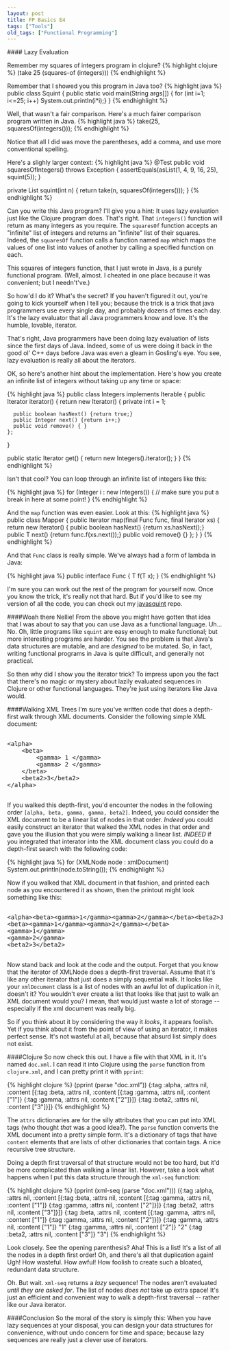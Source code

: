 ```yaml
---
layout: post
title: FP Basics E4
tags: ["Tools"]
old_tags: ["Functional Programming"]
---
```

<meta http-equiv="refresh" content="3; url=http://blog.8thlight.com/uncle-bob/2013/01/29/FPBE4-Lazy-Evaluation.html" />
#### Lazy Evaluation

Remember my squares of integers program in clojure?
{% highlight  clojure %}
(take 25 (squares-of (integers)))
{% endhighlight %}
	
Remember that I showed you this program in Java too?
{% highlight java %}
public class Squint {
  public  static  void  main(String  args[])  {
    for  (int  i=1;  i<=25;  i++)
      System.out.println(i*i);}
}
{% endhighlight %}

Well, that wasn't a fair comparison.  Here's a much fairer comparison program written in Java.
{% highlight java %}
take(25, squaresOf(integers()));
{% endhighlight %}
	
Notice that all I did was move the parentheses, add a comma, and use more conventional spelling.  

Here's a slighly larger context:
{% highlight java %}
@Test
public void squaresOfIntegers() throws Exception {
  assertEquals(asList(1, 4, 9, 16, 25), squint(5));
}
 
private List<Integer> squint(int n) {
  return take(n, squaresOf(integers()));
}
{% endhighlight %}	

Can you write this Java program?  I'll give you a hint: It uses lazy evaluation just like the Clojure program does.  That's right.  That `integers()` function will return as many integers as you require.  The `squaresOf` function accepts an "infinite" list of integers and returns an "infinite" list of their squares.  Indeed, the `squaresOf` function calls a function named `map` which maps the values of one list into values of another by calling a specified function on each.  

This squares of integers function, that I just wrote in Java, is a purely functional program.  (Well, almost.  I cheated in one place because it was convenient; but I needn't've.)

So how'd I do it?   What's the secret?  If you haven't figured it out, you're going to kick yourself when I tell you; because the trick is a trick that java programmers use every single day, and probably dozens of times each day.  It's the lazy evaluator that all Java programmers know and love.  It's the humble, lovable, iterator.

That's right, Java programmers have been doing lazy evaluation of lists since the first days of Java.  Indeed, some of us were doing it back in the good ol' C++ days before Java was even a gleam in Gosling's eye.  You see, lazy evaluation is really all about the iterators.

OK, so here's another hint about the implementation.  Here's how you create an infinite list of integers without taking up any time or space:

{% highlight java %}
public class Integers implements Iterable<Integer> {
  public Iterator<Integer> iterator() {
    return new Iterator<Integer>() {
      private int i = 1;

      public boolean hasNext() {return true;}
      public Integer next() {return i++;}
      public void remove() { }
    };
  }

  public static Iterator<Integer> get() {
    return new Integers().iterator();
  }
}
{% endhighlight %}	

Isn't that cool?  You can loop through an infinite list of integers like this:

{% highlight java %}
for (Integer i : new Integers()) {
	// make sure you put a break in here at some point!
}
{% endhighlight %}

And the `map` function was even easier.  Look at this:
{% highlight java %}
public class Mapper<T> {
  public Iterator<T> map(final Func<T> func, final Iterator<T> xs) {
    return new Iterator<T>() {
      public boolean hasNext() {return xs.hasNext();}
      public T next() {return func.f(xs.next());}
      public void remove() {}
    };
  }
}
{% endhighlight %}

And that `Func` class is really simple.  We've always had a form of lambda in Java:

{% highlight java %}
public interface Func<T> {
  T f(T x);
}
{% endhighlight %}

I'm sure you can work out the rest of the program for yourself now.  Once you know the trick, it's really not that hard.  But if you'd like to see my version of all the code, you can check out my [javasquint](https://github.com/unclebob/javasquint/tree/master/src/squint) repo.

####Woah there Nellie!
From the above you might have gotten that idea that I was about to say that you can use Java as a functional language.  Uh... No.  Oh, little programs like `squint` are easy enough to make functional; but more interesting programs are harder.  You see the problem is that Java's data structures are mutable, and are _designed_ to be mutated.  So, in fact, writing functional programs in Java is quite difficult, and generally not practical.

So then why did I show you the iterator trick?  To impress upon you the fact that there's no magic or mystery about lazily evaluated sequences in Clojure or other functional languages.  They're just using iterators like Java would.  

####Walking XML Trees
I'm sure you've written code that does a depth-first walk through XML documents.  Consider the following simple XML document:
<pre>
	
&lt;alpha>
	&lt;beta>
		&lt;gamma> 1 &lt;/gamma>
		&lt;gamma> 2 &lt;/gamma>
	&lt;/beta>
	&lt;beta2>3&lt;/beta2>
&lt;/alpha>

</pre>

If you walked this depth-first, you'd encounter the nodes in the following order `[alpha, beta, gamma, gamma, beta2]`.  Indeed, you could consider the XML document to be a linear list of nodes in that order.  _Indeed_ you could easily construct an iterator that walked the XML nodes in that order and gave you the illusion that you were simply walking a linear list.  _INDEED_ if you integrated that interator into the XML document class you could do a depth-first search with the following code:

{% highlight java %}
for (XMLNode node : xmlDocument) 
  System.out.println(node.toString());
{% endhighlight %}

Now if you walked that XML document in that fashion, and printed each node as you encountered it as shown, then the printout might look something like this:
<pre>
	
&lt;alpha>&lt;beta>&lt;gamma>1&lt;/gamma>&lt;gamma>2&lt;/gamma>&lt;/beta>&lt;beta2>3&lt;/beta2>&lt;/alpha>
&lt;beta>&lt;gamma>1&lt;/gamma>&lt;gamma>2&lt;/gamma>&lt;/beta>
&lt;gamma>1&lt;/gamma>
&lt;gamma>2&lt;/gamma>
&lt;beta2>3&lt;/beta2>

</pre>

Now stand back and look at the code and the output.  Forget that you know that the iterator of XMLNode does a depth-first traversal.  Assume that it's like any other iterator that just does a simply sequential walk.  It looks like your `xmlDocument` class is a list of nodes with an awful lot of duplication in it, doesn't it?  You wouldn't ever create a list that looks like that just to walk an XML document would you?  I mean, that would just waste a lot of storage -- especially if the xml document was really big.  

So if you think about it by considering the way it _looks_, it appears foolish.  Yet if you think about it from the point of view of using an iterator, it makes perfect sense.  It's not wasteful at all, because that absurd list simply does not exist.  

####Clojure
So now check this out.  I have a file with that XML in it.  It's named `doc.xml`.  I can read it into Clojure using the `parse` function from `clojure.xml`, and I can pretty print it with `pprint`:

{% highlight clojure %}
(pprint (parse "doc.xml"))
{:tag :alpha,
 :attrs nil,
 :content
 [{:tag :beta,
   :attrs nil,
   :content
   [{:tag :gamma, :attrs nil, :content ["1"]}
    {:tag :gamma, :attrs nil, :content ["2"]}]}
  {:tag :beta2, :attrs nil, :content ["3"]}]}
{% endhighlight %}

The `attrs` dictionaries are for the silly attributes that you can put into XML tags (who thought _that_ was a good idea?).  The `parse` function converts the XML document into a pretty simple form.  It's a dictionary of tags that have `content` elements that are lists of other dictionaries that contain tags.  A nice recursive tree structure.

Doing a depth first traversal of that structure would not be too hard, but it'd be more complicated than walking a linear list.  However, take a look what happens when I put this data structure through the `xml-seq` function:

{% highlight clojure %}
(pprint (xml-seq (parse "doc.xml")))
({:tag :alpha,
  :attrs nil,
  :content
  [{:tag :beta,
    :attrs nil,
    :content
    [{:tag :gamma, :attrs nil, :content ["1"]}
     {:tag :gamma, :attrs nil, :content ["2"]}]}
   {:tag :beta2, :attrs nil, :content ["3"]}]}
 {:tag :beta,
  :attrs nil,
  :content
  [{:tag :gamma, :attrs nil, :content ["1"]}
   {:tag :gamma, :attrs nil, :content ["2"]}]}
 {:tag :gamma, :attrs nil, :content ["1"]}
 "1"
 {:tag :gamma, :attrs nil, :content ["2"]}
 "2"
 {:tag :beta2, :attrs nil, :content ["3"]}
 "3")
{% endhighlight %}

Look closely. See the opening parenthesis?  Aha!  This is a list!  It's a list of all the nodes in a depth first order!  Oh, and there's all that duplication again!  Ugh!  How wasteful.  How awful!  How foolish to create such a bloated, redundant data structure.  

Oh.  But wait. `xml-seq` returns a _lazy_ sequence!  The nodes aren't evaluated _until they are asked for_.  The list of nodes _does not_ take up extra space!  It's just an efficient and convenient way to walk a depth-first traversal -- rather like our Java iterator.

####Conclusion
So the moral of the story is simply this:  When you have lazy sequences at your disposal, you can design your data structures for convenience, without undo concern for time and space; because lazy sequences are really just a clever use of iterators.

